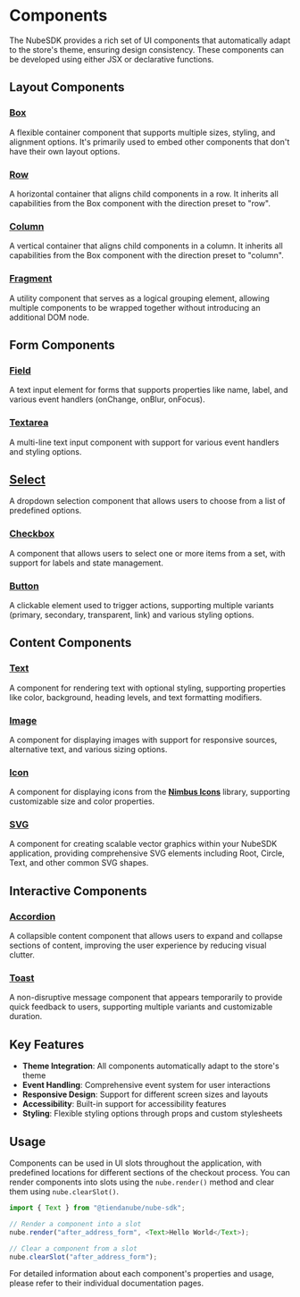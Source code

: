 # Components

The NubeSDK provides a rich set of UI components that automatically adapt to the store's theme, ensuring design consistency. These components can be developed using either JSX or declarative functions.

## Layout Components

### [Box](/docs/applications/nube-sdk/components/box)
A flexible container component that supports multiple sizes, styling, and alignment options. It's primarily used to embed other components that don't have their own layout options.

### [Row](/docs/applications/nube-sdk/components/row)
A horizontal container that aligns child components in a row. It inherits all capabilities from the Box component with the direction preset to "row".

### [Column](/docs/applications/nube-sdk/components/column)
A vertical container that aligns child components in a column. It inherits all capabilities from the Box component with the direction preset to "column".

### [Fragment](/docs/applications/nube-sdk/components/fragment)
A utility component that serves as a logical grouping element, allowing multiple components to be wrapped together without introducing an additional DOM node.

## Form Components

### [Field](/docs/applications/nube-sdk/components/field)
A text input element for forms that supports properties like name, label, and various event handlers (onChange, onBlur, onFocus).

### [Textarea](/docs/applications/nube-sdk/components/textarea)
A multi-line text input component with support for various event handlers and styling options.

## [Select](/docs/applications/nube-sdk/components/select)
A dropdown selection component that allows users to choose from a list of predefined options.

### [Checkbox](/docs/applications/nube-sdk/components/checkbox)
A component that allows users to select one or more items from a set, with support for labels and state management.

### [Button](/docs/applications/nube-sdk/components/button)
A clickable element used to trigger actions, supporting multiple variants (primary, secondary, transparent, link) and various styling options.

## Content Components

### [Text](/docs/applications/nube-sdk/components/text)
A component for rendering text with optional styling, supporting properties like color, background, heading levels, and text formatting modifiers.

### [Image](/docs/applications/nube-sdk/components/image)
A component for displaying images with support for responsive sources, alternative text, and various sizing options.

### [Icon](/docs/applications/nube-sdk/components/icon)
A component for displaying icons from the **[Nimbus Icons](https://nimbus.nuvemshop.com.br/documentation/resources/nimbus-icons)** library, supporting customizable size and color properties.

### [SVG](/docs/applications/nube-sdk/components/svg)
A component for creating scalable vector graphics within your NubeSDK application, providing comprehensive SVG elements including Root, Circle, Text, and other common SVG shapes.

## Interactive Components

### [Accordion](/docs/applications/nube-sdk/components/accordion)
A collapsible content component that allows users to expand and collapse sections of content, improving the user experience by reducing visual clutter.

### [Toast](/docs/applications/nube-sdk/components/toast)
A non-disruptive message component that appears temporarily to provide quick feedback to users, supporting multiple variants and customizable duration.

## Key Features

- **Theme Integration**: All components automatically adapt to the store's theme
- **Event Handling**: Comprehensive event system for user interactions
- **Responsive Design**: Support for different screen sizes and layouts
- **Accessibility**: Built-in support for accessibility features
- **Styling**: Flexible styling options through props and custom stylesheets

## Usage

Components can be used in UI slots throughout the application, with predefined locations for different sections of the checkout process. You can render components into slots using the `nube.render()` method and clear them using `nube.clearSlot()`.

```typescript
import { Text } from "@tiendanube/nube-sdk";

// Render a component into a slot
nube.render("after_address_form", <Text>Hello World</Text>);

// Clear a component from a slot
nube.clearSlot("after_address_form");
```

For detailed information about each component's properties and usage, please refer to their individual documentation pages.

